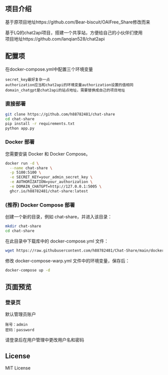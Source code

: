 ## 项目介绍  
基于原项目地址https://github.com/Bear-biscuit/OAIFree_Share修改而来

基于LQ的chat2api项目，搭建一个共享站，方便给自己的小伙伴们使用  
项目地址https://github.com/lanqian528/chat2api

## 配置项  
在docker-compose.yml中配置三个环境变量

```
secret_key最好复杂一点  
authorization应当和chat2api的环境变量authorization设置的值相同  
domain_chatgpt是chat2api的站点地址，需要替换成自己的项目地址  
```

### 直接部署

```bash
git clone https://github.com/h88782481/chat-share
cd chat-share
pip install -r requirements.txt
python app.py
```

### Docker 部署

您需要安装 Docker 和 Docker Compose。

```bash
docker run -d \
  --name chat-share \
  -p 5100:5100 \
  -e SECRET_KEY=your_admin_secret_key \
  -e AUTHORIZATION=your_authorization \
  -e DOMAIN_CHATGPT=http://127.0.0.1:5005 \
  ghcr.io/h88782481/chat-share:latest
```

### (推荐) Docker Compose 部署

创建一个新的目录，例如 chat-share，并进入该目录：

```bash
mkdir chat-share
cd chat-share
```

在此目录中下载库中的 docker-compose.yml 文件：

```bash
wget https://raw.githubusercontent.com/h88782481/Chat-Share/main/docker-compose.yml
```

修改 docker-compose-warp.yml 文件中的环境变量，保存后：

```bash
docker-compose up -d
```

## 页面预览  

### 登录页  
默认管理员账户
```
账号：admin
密码：password
```
请登录后在用户管理中更改用户名和密码 


## License

MIT License
